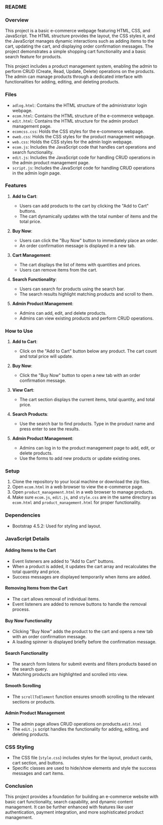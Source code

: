### README

### Overview

This project is a basic e-commerce webpage featuring HTML, CSS, and JavaScript. The HTML structure provides the layout, the CSS styles it, and the JavaScript manages dynamic interactions such as adding items to the cart, updating the cart, and displaying order confirmation messages. The project demonstrates a simple shopping cart functionality and a basic search feature for products.

This project includes a product management system, enabling the admin to perform CRUD (Create, Read, Update, Delete) operations on the products. The admin can manage products through a dedicated interface with functionalities for adding, editing, and deleting products.
### Files
- `adlog.html`: Contains the HTML structure of the administrator login webpage.
- `ecom.html`: Contains the HTML structure of the e-commerce webpage.
- `edit.html`: Contains the HTML structure for the admin product management page.
- `ecomcss.css`: Holds the CSS styles for the e-commerce webpage.
- `eweb.css`: Holds the CSS styles for the product management webpage.
- `web.css`: Holds the CSS styles for the admin login webpage.
- `ecom.js`: Includes the JavaScript code that handles cart operations and search functionality.
- `edit.js`: Includes the JavaScript code for handling CRUD operations in the admin product management page.
- `script.js`: Includes the JavaScript code for handling CRUD operations in the admin login page.


### Features

1. **Add to Cart**:
   - Users can add products to the cart by clicking the "Add to Cart" buttons.
   - The cart dynamically updates with the total number of items and the total price.

2. **Buy Now**:
   - Users can click the "Buy Now" button to immediately place an order.
   - An order confirmation message is displayed in a new tab.

3. **Cart Management**:
   - The cart displays the list of items with quantities and prices.
   - Users can remove items from the cart.

4. **Search Functionality**:
   - Users can search for products using the search bar.
   - The search results highlight matching products and scroll to them.

5. **Admin Product Management**:
   - Admins can add, edit, and delete products.
   - Admins can view existing products and perform CRUD operations.

### How to Use

1. **Add to Cart**:
   - Click on the "Add to Cart" button below any product. The cart count and total price will update.

2. **Buy Now**:
   - Click the "Buy Now" button to open a new tab with an order confirmation message.

3. **View Cart**:
   - The cart section displays the current items, total quantity, and total price.

4. **Search Products**:
   - Use the search bar to find products. Type in the product name and press enter to see the results.

5. **Admin Product Management**:
   - Admins can log in to the product management page to add, edit, or delete products.
   - Use the forms to add new products or update existing ones.

### Setup

1. Clone the repository to your local machine or download the zip files.
2. Open `ecom.html` in a web browser to view the e-commerce page.
3. Open `product_management.html` in a web browser to manage products.
4. Make sure `ecom.js`, `edit.js`, and `style.css` are in the same directory as `ecom.html` and `product_management.html` for proper functionality.

### Dependencies

- Bootstrap 4.5.2: Used for styling and layout.

### JavaScript Details

#### Adding Items to the Cart

- Event listeners are added to "Add to Cart" buttons.
- When a product is added, it updates the cart array and recalculates the total quantity and price.
- Success messages are displayed temporarily when items are added.

#### Removing Items from the Cart

- The cart allows removal of individual items.
- Event listeners are added to remove buttons to handle the removal process.

#### Buy Now Functionality

- Clicking "Buy Now" adds the product to the cart and opens a new tab with an order confirmation message.
- A loading spinner is displayed briefly before the confirmation message.

#### Search Functionality

- The search form listens for submit events and filters products based on the search query.
- Matching products are highlighted and scrolled into view.

#### Smooth Scrolling

- The `scrollToElement` function ensures smooth scrolling to the relevant sections or products.

#### Admin Product Management

- The admin page allows CRUD operations on products.`edit.html`
- The `edit.js` script handles the functionality for adding, editing, and deleting products.

### CSS Styling

- The CSS file (`style.css`) includes styles for the layout, product cards, cart section, and buttons.
- Specific classes are used to hide/show elements and style the success messages and cart items.

### Conclusion

This project provides a foundation for building an e-commerce website with basic cart functionality, search capability, and dynamic content management. It can be further enhanced with features like user authentication, payment integration, and more sophisticated product management.